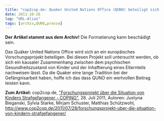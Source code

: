 ```yaml
---
title: "cop2cop.de: Quaker United Nations Office (QUNO) beteiligt sich an europäischen Forschungsprojekt."
date: 2011-10-26
log: "URL-Alias"
tags: [archiv,QUNO,presse]
---
```

**Der Artikel stammt aus dem Archiv!** Die Formatierung kann beschädigt sein.

Das Quäker United Nations Office wird sich an ein europäisches Vorschungsprojekt beteiligen. Bei diesen Projekt soll untersucht werden, ob sich ein kausaler Zusammenhang zwischen dem psychischen Gesundheitszustand von Kinder und der Inhaftierung eines Elternteils nachweisen lässt. Da die Quaker eine lange Tradition bei der Gefängnisarbeit haben, hoffe ich das dass QUNO ein wertvollen Beitrag leisten kann.

**Zum Artikel:** cop2cop.de, <a href="http://www.cop2cop.de/2011/07/28/forschungsprojekt-uber-die-situation-von-kindern-strafgefangener/">"Forschungsprojekt über die Situation von Kindern Strafgefangener - COPING"</a>, 28. Juli 2011, Autoren: Justyna Bieganski, Sylvia Starke, Mirjam Schuster, Matthias Schützwohl, http://www.cop2cop.de/2011/07/28/forschungsprojekt-uber-die-situation-von-kindern-strafgefangener/
